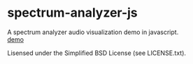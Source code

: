 spectrum-analyzer-js
====================

A spectrum analyzer audio visualization demo in javascript.  
[demo](https://gilian.web.elte.hu/demos/spectrum_analyzer/index.html)

Lisensed under the Simplified BSD License (see LICENSE.txt).
